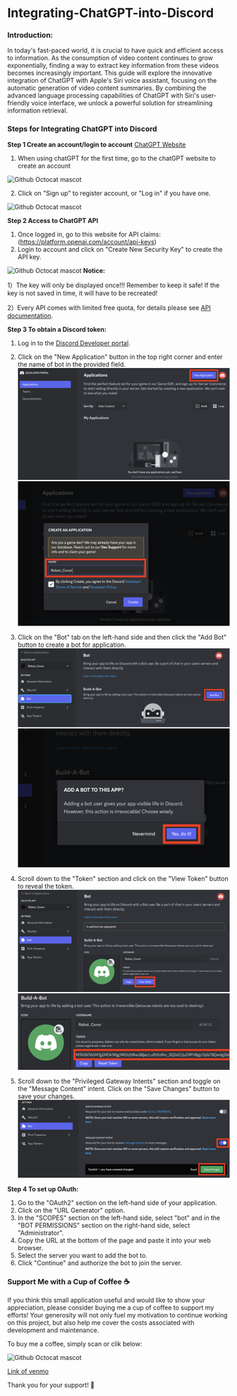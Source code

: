 # Integrating-ChatGPT-into-Discord

### Introduction:

In today's fast-paced world, it is crucial to have quick and efficient access to information. As the consumption of video content continues to grow exponentially, finding a way to extract key information from these videos becomes increasingly important. This guide will explore the innovative integration of ChatGPT with Apple's Siri voice assistant, focusing on the automatic generation of video content summaries. By combining the advanced language processing capabilities of ChatGPT with Siri's user-friendly voice interface, we unlock a powerful solution for streamlining information retrieval.

### Steps for Integrating ChatGPT into Discord

**Step 1 Create an account/login to account** [ChatGPT Website](https://chat.openai.com/auth/login)
1. When using chatGPT for the first time, go to the chatGPT website to create an account

![Github Octocat mascot](https://github.com/JiaxiongWeng-Conor/Integrating-ChatGPT-to-siri/blob/f1d2e83ecaab9697e5c99dbefbf21963fa44e586/Image/WX20230324-143335.png)

2. Click on "Sign up" to register account, or "Log in" if you have one.

![Github Octocat mascot](https://github.com/JiaxiongWeng-Conor/Integrating-ChatGPT-to-siri/blob/f1d2e83ecaab9697e5c99dbefbf21963fa44e586/Image/WX20230324-143253.png)

**Step 2 Access to ChatGPT API**
1. Once logged in, go to this website for API claims:(https://platform.openai.com/account/api-keys)
2. Login to account and click on "Create New Security Key" to create the API key.

![Github Octocat mascot](https://github.com/JiaxiongWeng-Conor/Integrating-ChatGPT-to-siri/blob/4adb3d68c622b29b0963f103fb00953b836b82b0/Image/WX20230324-144724.png)
**Notice:** 

1）The key will only be displayed once!!! Remember to keep it safe! If the key is not saved in time, it will have to be recreated!

2）Every API comes with limited free quota, for details please see [API documentation](https://openai.com/pricing).

**Step 3 To obtain a Discord token:**

1. Log in to the [Discord Developer portal](https://discord.com/developers/applications).

2. Click on the "New Application" button in the top right corner and enter the name of bot in the provided field.
![Github Octocat mascot](https://github.com/JiaxiongWeng-Conor/Integrate-ChatGPT-into-Discord/blob/5f5113de6c78d9d2cbb7940b8600645a3a44f030/Picture/WX20230410-165444@2x.png)
![Github Octocat mascot](https://github.com/JiaxiongWeng-Conor/Integrate-ChatGPT-into-Discord/blob/44d472a7266a8f7c432f0ef480a6ee0b93c1e2ea/Picture/WX20230410-165931@2x.png)

3. Click on the "Bot" tab on the left-hand side and then click the "Add Bot" button to create a bot for application.
![Github Octocat mascot](https://github.com/JiaxiongWeng-Conor/Integrate-ChatGPT-into-Discord/blob/44d472a7266a8f7c432f0ef480a6ee0b93c1e2ea/Picture/WX20230410-170435@2x.png)
![Github Octocat mascot](https://github.com/JiaxiongWeng-Conor/Integrate-ChatGPT-into-Discord/blob/44d472a7266a8f7c432f0ef480a6ee0b93c1e2ea/Picture/WX20230410-170519@2x.png)

4. Scroll down to the "Token" section and click on the "View Token" button to reveal the token.
![Github Octocat mascot](https://github.com/JiaxiongWeng-Conor/Integrate-ChatGPT-into-Discord/blob/44d472a7266a8f7c432f0ef480a6ee0b93c1e2ea/Picture/WX20230410-170621@2x.png)
![Github Octocat mascot](https://github.com/JiaxiongWeng-Conor/Integrate-ChatGPT-into-Discord/blob/c16070182b596282737af924869e06cafdc60d0a/Picture/WX20230410-170714@2x.png)

5. Scroll down to the "Privileged Gateway Intents" section and toggle on the "Message Content" intent. Click on the "Save Changes" button to save your changes.
![Github Octocat mascot](https://github.com/JiaxiongWeng-Conor/Integrate-ChatGPT-into-Discord/blob/c16070182b596282737af924869e06cafdc60d0a/Picture/WX20230410-170846@2x.png)

**Step 4 To set up OAuth:**
1. Go to the "OAuth2" section on the left-hand side of your application.
2. Click on the "URL Generator" option.
3. In the "SCOPES" section on the left-hand side, select "bot" and in the "BOT PERMISSIONS" section on the right-hand side, select "Administrator".
4. Copy the URL at the bottom of the page and paste it into your web browser.
5. Select the server you want to add the bot to.
6. Click "Continue" and authorize the bot to join the server.

### Support Me with a Cup of Coffee ☕
If you think this small application useful and would like to show your appreciation, please consider buying me a cup of coffee to support my efforts! Your generosity will not only fuel my motivation to continue working on this project, but also help me cover the costs associated with development and maintenance.

To buy me a coffee, simply scan or clik below:

![Github Octocat mascot](https://github.com/JiaxiongWeng-Conor/Integrating-ChatGPT-to-siri/blob/353dc1ae3fdcc5ca2f2e4a8f8c017fddb3a051b1/Image/IMG_6200.jpg)

[Link of venmo](https://account.venmo.com/u/Jiaxiong-Weng)


Thank you for your support! 🙏
